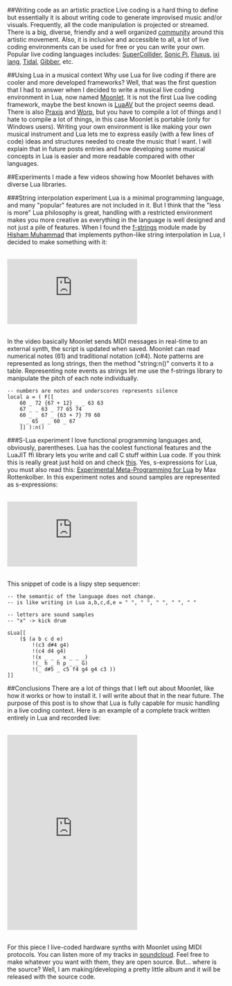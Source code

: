 ##Writing code as an artistic practice
Live coding is a hard thing to define but essentially it is about writing code to generate improvised music and/or visuals. Frequently, all the code manipulation is projected or streamed. There is a big, diverse, friendly and a well organized [community](http://toplap.org/) around this artistic movement. Also, it is inclusive and accessible to all, a lot of live coding environments can be used for free or you can write your own. Popular live coding languages includes: [SuperCollider](http://supercollider.github.io/), [Sonic Pi](http://sonic-pi.net/), [Fluxus](http://www.pawfal.org/fluxus/), [ixi lang](http://www.ixi-audio.net/ixilang/), [Tidal](http://slab.org/tidal/), [Gibber](http://charlie-roberts.com/gibber/), etc.

##Using Lua in a musical context
Why use Lua for live coding if there are cooler and more developed frameworks?
Well, that was the first question that I had to answer when I decided to write a musical live coding environment in Lua, now named [Moonlet](https://github.com/elihugarret/Moonlet). It is not the first Lua live coding framework, maybe the best known is [LuaAV](http://lua-av.mat.ucsb.edu/blog/) but the project seems dead. There is also [Praxis](https://github.com/createuniverses/praxis) and [Worp](http://worp.zevv.nl/), but you have to compile a lot of things and I hate to compile a lot of things, in this case Moonlet is portable (only for Windows users).
Writing your own environment is like making your own musical instrument and Lua lets me to express easily (with a few lines of code) ideas and structures needed to create the music that I want. I will explain that in future posts entries and how developing some musical concepts in Lua is easier and more readable compared with other languages.

##Experiments
I made a few videos showing how Moonlet behaves with diverse Lua libraries.

###String interpolation experiment
Lua is a minimal programming language, and many "popular" features are not included in it. But I think that the "less is more" Lua philosophy is great, handling with a restricted environment makes you more creative as everything in the language is well designed and not just a pile of features. When I found the [f-strings](https://github.com/hishamhm/f-strings) module made by [Hisham Muhammad](https://github.com/hishamhm) that implements python-like string interpolation in Lua, I decided to make something with it:   

<br/>
<div class="embed-responsive embed-responsive-16by9">
  <iframe class="embed-responsive-item" src="https://www.youtube.com/embed/VrhpBRaRIXM" frameborder="0" allowfullscreen></iframe>
</div>
<br/>

In the video basically Moonlet sends MIDI messages in real-time to an external synth, the script is updated when saved. Moonlet can read numerical notes (61) and traditional notation (c#4). Note patterns are represented as long strings, then the method "string:n()" converts it to a table. Representing note events as strings let me use the f-strings library to manipulate the pitch of each note individually.

	-- numbers are notes and underscores represents silence
	local a = ( F[[
		60 _ 72 {67 + 12} _ _ 63 63
		67 _ _ 63 _ 77 65 74
		60 _ _ 67 _ {63 + 7} 79 60
		_ _ 65 _ _ 60 _ 67
		]] ):n()

###S-Lua experiment
I love functional programming languages and, obviously, parentheses. Lua has the coolest functional features and the LuaJIT ffi library lets you write and call C stuff within Lua code. If you think this is really great just hold on and check [this](https://github.com/eugeneia/s-lua). Yes, s-expressions for Lua, you must also read this: [Experimental Meta-Programming for Lua](http://mr.gy/blog/lua-meta-programming.html) by Max Rottenkolber.
In this experiment notes and sound samples are represented as s-expressions:   
   
<br/>
<div class="embed-responsive embed-responsive-16by9">
  <iframe class="embed-responsive-item" src="https://www.youtube.com/embed/8PgcM0aYDN8" frameborder="0" allowfullscreen></iframe>
</div>
<br/>

This snippet of code is a lispy step sequencer:

	-- the semantic of the language does not change.
	-- is like writing in Lua a,b,c,d,e = " ", " ", " ", " ", " "
	
	-- letters are sound samples 
	-- "x" -> kick drum
	
	sLua[[
		($ (a b c d e) 
			!(c3 d#4 g4) 
			!(c4 d4 g4) 
			!(x _ _ _ x _ _ _) 
			!(_ h _ h p _ _ G) 
			!(_ d#5 _ c5 f4 g4 g4 c3 ))
	]]
	

##Conclusions
There are a lot of things that I left out about Moonlet, like how it works or how to install it. I will write about that in the near future. The purpose of this post is to show that Lua is fully capable for music handling in a live coding context.
Here is an example of a complete track written entirely in Lua and recorded live:

<br/>
<div class="embed-responsive embed-responsive-16by9">
	<iframe class="embed-responsive-item" height="450" scrolling="no" frameborder="no" src="https://w.soundcloud.com/player/?url=https%3A//api.soundcloud.com/tracks/229975020&amp;auto_play=false&amp;hide_related=false&amp;show_comments=true&amp;show_user=true&amp;show_reposts=false&amp;visual=true"></iframe>
</div>
<br/>

For this piece I live-coded hardware synths with Moonlet using MIDI protocols. You can listen more of my tracks in [soundcloud](https://soundcloud.com/luehi). Feel free to make whatever you want with them, they are open source. But... where is the source? Well, I am making/developing a pretty little album and it will be released with the source code.

